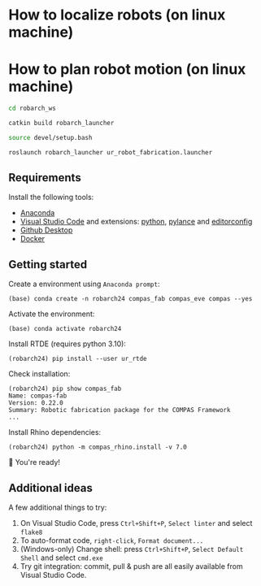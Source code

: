 # How to localize robots (on linux machine)




# How to plan robot motion (on linux machine)

```bash
cd robarch_ws
```
```bash
catkin build robarch_launcher
```
```bash
source devel/setup.bash
```
```bash
roslaunch robarch_launcher ur_robot_fabrication.launcher
```

## Requirements

Install the following tools:

- [Anaconda](https://www.anaconda.com/products/individual)
- [Visual Studio Code](https://code.visualstudio.com/) and extensions: [python](https://marketplace.visualstudio.com/items?itemName=ms-python.python), [pylance](https://marketplace.visualstudio.com/items?itemName=ms-python.vscode-pylance) and [editorconfig](https://marketplace.visualstudio.com/items?itemName=EditorConfig.EditorConfig)
- [Github Desktop](https://desktop.github.com/)
- [Docker](https://docs.docker.com)

## Getting started

Create a environment using `Anaconda prompt`:

    (base) conda create -n robarch24 compas_fab compas_eve compas --yes

Activate the environment:

    (base) conda activate robarch24

Install RTDE (requires python 3.10):

    (robarch24) pip install --user ur_rtde

Check installation:

    (robarch24) pip show compas_fab
    Name: compas-fab
    Version: 0.22.0
    Summary: Robotic fabrication package for the COMPAS Framework
    ...

Install Rhino dependencies:

    (robarch24) python -m compas_rhino.install -v 7.0

    
🚀 You're ready! 


## Additional ideas

A few additional things to try:

1. On Visual Studio Code, press `Ctrl+Shift+P`, `Select linter` and select `flake8`
1. To auto-format code, `right-click`, `Format document...`
1. (Windows-only) Change shell: press `Ctrl+Shift+P`, `Select Default Shell` and select `cmd.exe`
1. Try git integration: commit, pull & push are all easily available from Visual Studio Code.
